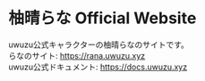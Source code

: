 # 柚晴らな Official Website
uwuzu公式キャラクターの柚晴らなのサイトです。  
らなのサイト: https://rana.uwuzu.xyz  
uwuzu公式ドキュメント: https://docs.uwuzu.xyz  